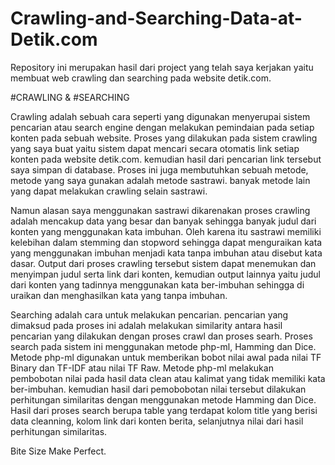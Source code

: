 # Crawling-and-Searching-Data-at-Detik.com

Repository ini merupakan hasil dari project yang telah saya kerjakan yaitu membuat web crawling dan searching pada website detik.com.

#CRAWLING & #SEARCHING

  Crawling adalah sebuah cara seperti yang digunakan menyerupai sistem pencarian atau search engine dengan melakukan pemindaian pada setiap konten pada sebuah website. 
Proses yang dilakukan pada sistem crawling yang saya buat yaitu sistem dapat mencari secara otomatis link setiap konten pada website detik.com. kemudian hasil dari pencarian link tersebut saya simpan di database. Proses ini juga membutuhkan sebuah metode, metode yang saya gunakan adalah metode sastrawi. banyak metode lain yang dapat melakukan crawling selain sastrawi. 

  Namun alasan saya menggunakan sastrawi dikarenakan proses crawling adalah mencakup data yang besar dan banyak sehingga banyak judul dari konten yang menggunakan kata imbuhan. Oleh karena itu sastrawi memiliki kelebihan dalam stemming dan stopword sehingga dapat menguraikan kata yang menggunakan imbuhan menjadi kata tanpa imbuhan atau disebut kata dasar. Output dari proses crawling tersebut sistem dapat menemukan dan menyimpan judul serta link dari konten, kemudian output lainnya yaitu judul dari konten yang tadinnya menggunakan kata ber-imbuhan sehingga di uraikan dan menghasilkan kata yang tanpa imbuhan. 

  Searching adalah cara untuk melakukan pencarian. pencarian yang dimaksud pada proses ini adalah melakukan similarity antara hasil pencarian yang dilakukan dengan proses crawl dan proses searh. Proses search pada sistem ini menggunakan metode php-ml, Hamming dan Dice. Metode php-ml digunakan untuk memberikan bobot nilai awal pada nilai TF Binary dan TF-IDF atau nilai TF Raw. Metode php-ml melakukan pembobotan nilai pada hasil data clean atau kalimat yang tidak memiliki kata ber-imbuhan. kemudian hasil dari pemobobotan nilai tersebut dilakukan perhitungan similaritas dengan menggunakan metode Hamming dan Dice. Hasil dari proses search berupa table yang terdapat kolom title yang berisi data cleanning, kolom link dari konten berita, selanjutnya nilai dari hasil perhitungan similaritas.

Bite Size Make Perfect.
